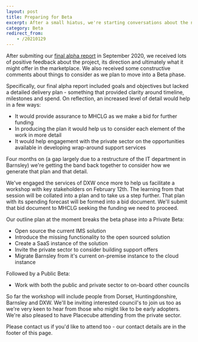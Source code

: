 ```yaml
---
layout: post
title: Preparing for Beta
excerpt: After a small hiatus, we're starting conversations about the next steps for our project.
category: Beta
redirect_from:
    - /20210129
---
```

After submiting our [final alpha report](/20200922) in September 2020, we received lots of positive feedback about the project, its direction and ultimately what it might offer in the marketplace. We also received some constructive comments about things to consider as we plan to move into a Beta phase.

Specifically, our final alpha report included goals and objectives but lacked a detailed delivery plan - something that provided clarity around timeline, milestones and spend. On reflection, an increased level of detail would help in a few ways:

* It would provide assurance to MHCLG as we make a bid for further funding
* In producing the plan it would help us to consider each element of the work in more detail
* It would help engagement with the private sector on the opportunities available in developing wrap-around support services

Four months on (a gap largely due to a restructure of the IT department in Barnsley) we're getting the band back together to consider how we generate that plan and that detail. 

We've engaged the services of DXW once more to help us facilitate a workshop with key stakeholders on February 12th. The learning from that session will be collated into a plan and to take us a step further. That plan with its spending forecast will be formed into a bid document. We'll submit that bid document to MHCLG seeking the funding we need to proceed.

Our outline plan at the moment breaks the beta phase into a Private Beta:

* Open source the current IMS solution
* Introduce the missing functionality to the open sourced solution
* Create a SaaS instance of the solution
* Invite the private sector to consider building support offers
* Migrate Barnsley from it's current on-premise instance to the cloud instance

Followed by a Public Beta:

* Work with both the public and private sector to on-board other councils

So far the workshop will include people from Dorset, Huntingdonshire, Barnsley and DXW. We'll be inviting interested council's to join us too as we're very keen to hear from those who might like to be early adopters. We're also pleased to have Placecube attending from the private sector. 

Please contact us if you'd like to attend too - our contact details are in the footer of this page.